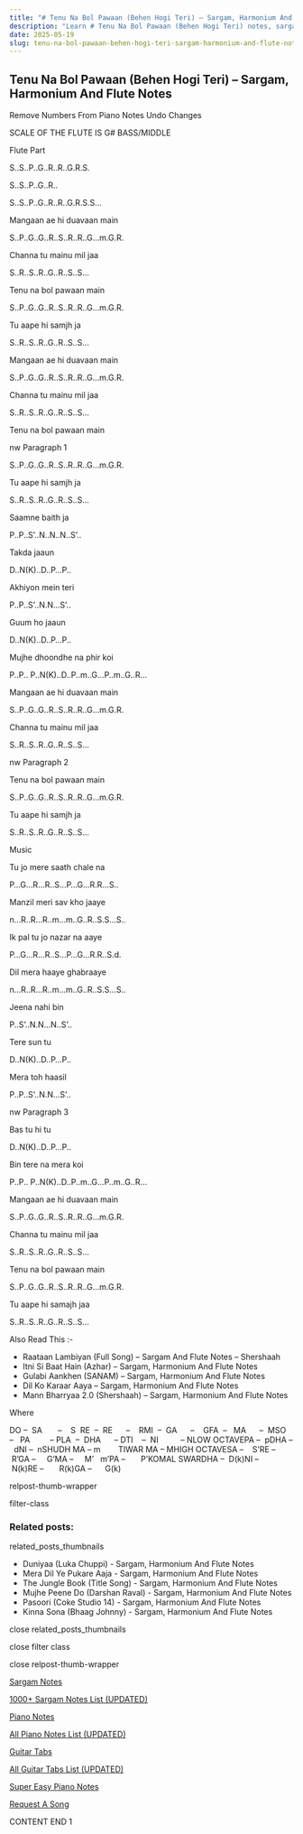 ```yaml
---
title: "# Tenu Na Bol Pawaan (Behen Hogi Teri) – Sargam, Harmonium And Flute Notes"
description: "Learn # Tenu Na Bol Pawaan (Behen Hogi Teri) notes, sargam, harmonium notations and flute notes. Easy step-by-step tutorial for beginners."
date: 2025-05-19
slug: tenu-na-bol-pawaan-behen-hogi-teri-sargam-harmonium-and-flute-notes
---
```


## Tenu Na Bol Pawaan (Behen Hogi Teri) – Sargam, Harmonium And Flute Notes

Remove Numbers From Piano Notes
Undo Changes

SCALE OF THE FLUTE IS G# BASS/MIDDLE

Flute Part

S..S..P..G..R..R..G.R.S.

S..S..P..G..R..

S..S..P..G..R..R..G.R.S.S…

Mangaan ae hi duavaan main

S..P..G..G..R..S..R..R..G…m.G.R.

Channa tu mainu mil jaa

S..R..S..R..G..R..S..S…

Tenu na bol pawaan main

S..P..G..G..R..S..R..R..G…m.G.R.

Tu aape hi samjh ja

S..R..S..R..G..R..S..S…

Mangaan ae hi duavaan main

S..P..G..G..R..S..R..R..G…m.G.R.

Channa tu mainu mil jaa

S..R..S..R..G..R..S..S…

Tenu na bol pawaan main

nw Paragraph 1

S..P..G..G..R..S..R..R..G…m.G.R.

Tu aape hi samjh ja

S..R..S..R..G..R..S..S…

Saamne baith ja

P..P..S’..N..N..N..S’..

Takda jaaun

D..N(K)..D..P…P..

Akhiyon mein teri

P..P..S’..N.N…S’..

Guum ho jaaun

D..N(K)..D..P…P..

Mujhe dhoondhe na phir koi

P..P.. P..N(K)..D..P..m..G…P..m..G..R…

Mangaan ae hi duavaan main

S..P..G..G..R..S..R..R..G…m.G.R.

Channa tu mainu mil jaa

S..R..S..R..G..R..S..S…

nw Paragraph 2

Tenu na bol pawaan main

S..P..G..G..R..S..R..R..G…m.G.R.

Tu aape hi samjh ja

S..R..S..R..G..R..S..S…

Music

Tu jo mere saath chale na

P…G…R…R..S…P…G…R.R…S..

Manzil meri sav kho jaaye

n…R..R…R..m…m..G..R..S.S…S..

Ik pal tu jo nazar na aaye

P…G…R…R..S…P…G…R.R..S.d.

Dil mera haaye ghabraaye

n…R..R…R..m…m..G..R..S.S…S..

Jeena nahi bin

P..S’..N.N…N..S’..

Tere sun tu

D..N(K)..D..P…P..

Mera toh haasil

P..P..S’..N.N…S’..

nw Paragraph 3

Bas tu hi tu

D..N(K)..D..P…P..

Bin tere na mera koi

P..P.. P..N(K)..D..P..m..G…P..m..G..R…

Mangaan ae hi duavaan main

S..P..G..G..R..S..R..R..G…m.G.R.

Channa tu mainu mil jaa

S..R..S..R..G..R..S..S…

Tenu na bol pawaan main

S..P..G..G..R..S..R..R..G…m.G.R.

Tu aape hi samajh jaa

S..R..S..R..G..R..S..S…

Also Read This :-

* Raataan Lambiyan (Full Song) – Sargam And Flute Notes – Shershaah
* Itni Si Baat Hain (Azhar) – Sargam, Harmonium And Flute Notes
* Gulabi Aankhen (SANAM) – Sargam, Harmonium And Flute Notes
* Dil Ko Karaar Aaya – Sargam, Harmonium And Flute Notes
* Mann Bharryaa 2.0 (Shershaah) – Sargam, Harmonium And Flute Notes

Where

DO –  SA       –    S  RE  –  RE      –    RMI  –  GA      –    GFA  –   MA      –  MSO  –   PA         – PLA  –  DHA      – DTI    –  NI          – NLOW OCTAVEPA –  pDHA –  dNI –  nSHUDH MA – m        TIWAR MA – MHIGH OCTAVESA –    S’RE –     R’GA –     G’MA –     M’   m’PA –       P’KOMAL SWARDHA –  D(k)NI –       N(k)RE –       R(k)GA –      G(k)

relpost-thumb-wrapper

filter-class

### Related posts:

related_posts_thumbnails

* Duniyaa (Luka Chuppi) - Sargam, Harmonium And Flute Notes
* Mera Dil Ye Pukare Aaja - Sargam, Harmonium And Flute Notes
* The Jungle Book (Title Song) - Sargam, Harmonium And Flute Notes
* Mujhe Peene Do (Darshan Raval) - Sargam, Harmonium And Flute Notes
* Pasoori (Coke Studio 14) - Sargam, Harmonium And Flute Notes
* Kinna Sona (Bhaag Johnny) - Sargam, Harmonium And Flute Notes

close related_posts_thumbnails

close filter class

close relpost-thumb-wrapper

[Sargam Notes](https://www.notationsworld.com/sargam-notes.html)

[1000+ Sargam Notes List (UPDATED)](https://www.notationsworld.com/all-songs-list-sargam-notes.html)

[Piano Notes](https://www.notationsworld.com/piano-notes.html)

[All Piano Notes List (UPDATED)](https://www.notationsworld.com/all-songs-list-piano-notes.html)

[Guitar Tabs](https://www.notationsworld.com/guitar-tabs.html)

[All Guitar Tabs List (UPDATED)](https://www.notationsworld.com/all-songs-list-guitar-tabs.html)

[Super Easy Piano Notes](https://studywall.in/)

[Request A Song](https://www.notationsworld.com/request-a-song.html)

CONTENT END 1


